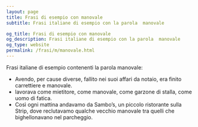 ```yaml
---
layout: page
title: Frasi di esempio con manovale 
subtitle: Frasi italiane di esempio con la parola  manovale

og_title: Frasi di esempio con manovale 
og_description: Frasi italiane di esempio con la parola  manovale
og_type: website
permalink: /frasi/m/manovale.html
---
```


Frasi italiane di esempio contenenti la parola manovale:


- Avendo, per cause diverse, fallito nei suoi affari da notaio, era finito carrettiere e manovale.
- lavorava come mietitore, come manovale, come garzone di stalla, come uomo di fatica.
- Così ogni mattina andavamo da Sambo’s, un piccolo ristorante sulla Strip, dove reclutavamo qualche vecchio manovale tra quelli che bighellonavano nel parcheggio.
